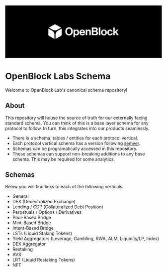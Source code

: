 [![OBL](./docs/images/obl-logo.jpeg)](https://www.openblocklabs.com/)
# OpenBlock Labs Schema

Welcome to OpenBlock Lab's canonical schema repository!

## About

This repository will house the source of truth for our externally facing standard schema. You can think of this is a base layer schema for any protocol to follow. In turn, this integrates into our products seamlessly.

- There is a schema, tables / entities for each protocol vertical.
- Each protocol vertical schema has a version following [semver](https://semver.org/).
- Schemas can be programatically accessed in this repository.
- These schemas can support non-breaking additions to any base schema. This may be required for some analytics.

## Schemas

Below you will find links to each of the following verticals.

- General
- DEX (Decentralized Exchange)
- Lending / CDP (Collateralized Debt Position)
- Perpetuals / Options / Derivatives
- Pool-Based Bridge
- Mint-Based Bridge
- Intent-Based Bridge
- LSTs (Liquid Staking Tokens)
- Yield Aggregators (Leverage, Gambling, RWA, ALM, Liquidity/LP, Index)
- DEX Aggregator
- Restaking
- AVS
- LRT (Liquid Restaking Tokens)
- NFT

